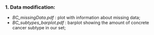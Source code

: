 ### 1. Data modification:
* *BC_missingData.pdf* : plot with information about missing data;
* *BC_subtypes_barplot.pdf* : barplot showing the amount of concrete cancer subtype in our set;
